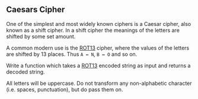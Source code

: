 ## Caesars Cipher

One of the simplest and most widely known ciphers is a Caesar cipher, also known as a shift cipher. In a shift cipher the meanings of the letters are shifted by some set amount.

A common modern use is the <u>ROT13</u> cipher, where the values of the letters are shifted by 13 places. Thus `A ↔ N`, `B ↔ O` and so on.

Write a function which takes a <u>ROT13</u> encoded string as input and returns a decoded string.

All letters will be uppercase. Do not transform any non-alphabetic character (i.e. spaces, punctuation), but do pass them on.
